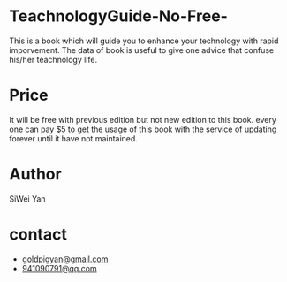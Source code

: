 # TeachnologyGuide-No-Free-
This is a book which will guide you to enhance your technology with rapid imporvement. The data of book is useful to give one advice that confuse his/her teachnology life.

# Price
It will be free with previous edition but not new edition to this book. every one can pay $5 to get the usage of this book with the service of updating forever until it have not 
maintained.

# Author
SiWei Yan

# contact
- goldpigyan@gmail.com
- 941090791@qq.com
